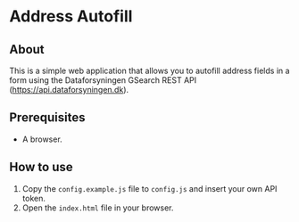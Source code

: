 # Address Autofill

## About

This is a simple web application that allows you to autofill address fields in a form using the Dataforsyningen GSearch REST API (https://api.dataforsyningen.dk).

## Prerequisites

- A browser.

## How to use

1. Copy the `config.example.js` file to `config.js` and insert your own API token.
2. Open the `index.html` file in your browser.
